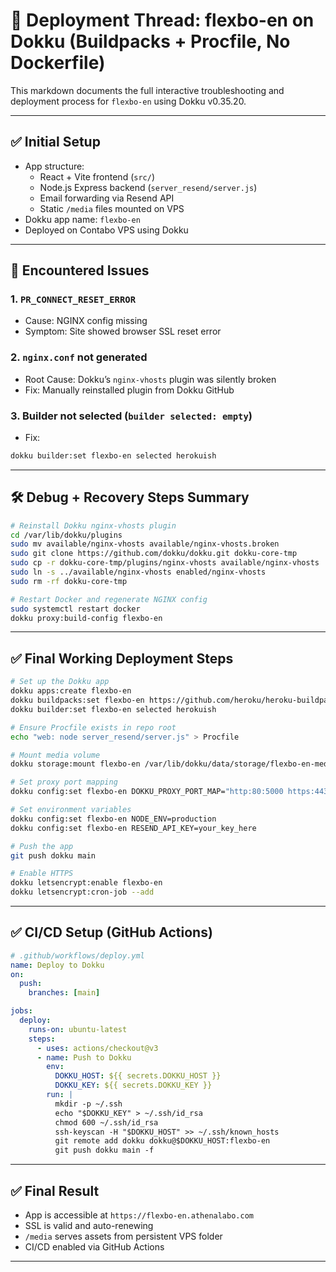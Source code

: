 
# 🧵 Deployment Thread: flexbo-en on Dokku (Buildpacks + Procfile, No Dockerfile)

This markdown documents the full interactive troubleshooting and deployment process for `flexbo-en` using Dokku v0.35.20.

---

## ✅ Initial Setup

- App structure:
  - React + Vite frontend (`src/`)
  - Node.js Express backend (`server_resend/server.js`)
  - Email forwarding via Resend API
  - Static `/media` files mounted on VPS
- Dokku app name: `flexbo-en`
- Deployed on Contabo VPS using Dokku

---

## 🚫 Encountered Issues

### 1. `PR_CONNECT_RESET_ERROR`
- Cause: NGINX config missing
- Symptom: Site showed browser SSL reset error

### 2. `nginx.conf` not generated
- Root Cause: Dokku’s `nginx-vhosts` plugin was silently broken
- Fix: Manually reinstalled plugin from Dokku GitHub

### 3. Builder not selected (`builder selected: empty`)
- Fix:
```bash
dokku builder:set flexbo-en selected herokuish
```

---

## 🛠 Debug + Recovery Steps Summary

```bash
# Reinstall Dokku nginx-vhosts plugin
cd /var/lib/dokku/plugins
sudo mv available/nginx-vhosts available/nginx-vhosts.broken
sudo git clone https://github.com/dokku/dokku.git dokku-core-tmp
sudo cp -r dokku-core-tmp/plugins/nginx-vhosts available/nginx-vhosts
sudo ln -s ../available/nginx-vhosts enabled/nginx-vhosts
sudo rm -rf dokku-core-tmp

# Restart Docker and regenerate NGINX config
sudo systemctl restart docker
dokku proxy:build-config flexbo-en
```

---

## ✅ Final Working Deployment Steps

```bash
# Set up the Dokku app
dokku apps:create flexbo-en
dokku buildpacks:set flexbo-en https://github.com/heroku/heroku-buildpack-nodejs
dokku builder:set flexbo-en selected herokuish

# Ensure Procfile exists in repo root
echo "web: node server_resend/server.js" > Procfile

# Mount media volume
dokku storage:mount flexbo-en /var/lib/dokku/data/storage/flexbo-en-media:/media

# Set proxy port mapping
dokku config:set flexbo-en DOKKU_PROXY_PORT_MAP="http:80:5000 https:443:5000"

# Set environment variables
dokku config:set flexbo-en NODE_ENV=production
dokku config:set flexbo-en RESEND_API_KEY=your_key_here

# Push the app
git push dokku main

# Enable HTTPS
dokku letsencrypt:enable flexbo-en
dokku letsencrypt:cron-job --add
```

---

## ✅ CI/CD Setup (GitHub Actions)

```yaml
# .github/workflows/deploy.yml
name: Deploy to Dokku
on:
  push:
    branches: [main]

jobs:
  deploy:
    runs-on: ubuntu-latest
    steps:
      - uses: actions/checkout@v3
      - name: Push to Dokku
        env:
          DOKKU_HOST: ${{ secrets.DOKKU_HOST }}
          DOKKU_KEY: ${{ secrets.DOKKU_KEY }}
        run: |
          mkdir -p ~/.ssh
          echo "$DOKKU_KEY" > ~/.ssh/id_rsa
          chmod 600 ~/.ssh/id_rsa
          ssh-keyscan -H "$DOKKU_HOST" >> ~/.ssh/known_hosts
          git remote add dokku dokku@$DOKKU_HOST:flexbo-en
          git push dokku main -f
```

---

## ✅ Final Result

- App is accessible at `https://flexbo-en.athenalabo.com`
- SSL is valid and auto-renewing
- `/media` serves assets from persistent VPS folder
- CI/CD enabled via GitHub Actions

---
